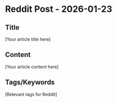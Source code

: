 # Reddit Post - 2026-01-23

## Title
[Your article title here]

## Content
[Your article content here]

## Tags/Keywords
[Relevant tags for Reddit]
